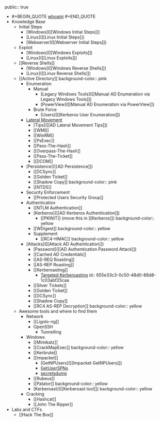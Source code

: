 public:: true

- #+BEGIN_QUOTE
  [whoami](https://gianlu.ca)
  #+END_QUOTE
- Knowledge Base
	- Initial Steps
		- [Windows]([[Windows Initial Steps]])
		- [Linux]([[Linux Initial Steps]])
		- [Webserver]([[Webserver Initial Steps]])
	- Exploit
		- [Windows]([[Windows Exploits]])
		- [Linux]([[Linux Exploits]])
	- [[Reverse Shells]]
		- [Windows]([[Windows Reverse Shells]])
		- [Linux]([[Linux Reverse Shells]])
	- [[Active Directory]]
	  background-color:: pink
		- Enumeration
			- Manual
				- [Legacy Windows Tools]([[Manual AD Enumeration via Legacy Windows Tools]])
				- [PowerView]([[Manual AD Enumeration via PowerView]])
			- Brute Force
				- [Users]([[Kerberos User Enumeration]])
		- [Lateral Movement](https://attack.mitre.org/tactics/TA0008/)
			- [Tips]([[AD Lateral Movement Tips]])
			- [[WMI]]
			- [[WinRM]]
			- [[PsExec]]
			- [[Pass-The-Hash]]
			- [[Overpass-The-Hash]]
			- [[Pass-The-Ticket]]
			- [[DCOM]]
		- [Persistence]([[AD Persistence]])
			- [[DCSync]]
			- [[Golden Ticket]]
			- [[Shadow Copy]]
			  background-color:: pink
			- [[NTDS]]
		- Security Enforcement
			- [[Protected Users Security Group]]
		- Authentication
			- [[NTLM Authentication]]
			- [Kerberos]([[AD Kerberos Authentication]])
				- [[PKINIT]] (move this in [[Kerberos]])
				  background-color:: yellow
			- [[WDigest]]
			  background-color:: yellow
			- Supplement
				- [[RC4-HMAC]]
				  background-color:: yellow
		- [Attacks]([[Attack AD Authentication]])
			- [Password]([[AD Authentication Password Attack]])
			- [[Cached AD Credentials]]
			- [[AS-REQ Roasting]]
			- [[AS-REP Roasting]]
			- [[Kerberoasting]]
				- [Targeted Kerberoasting](logseq://graph/HTB-Notes?block-id=655e327e-5e4b-4260-828e-33941dad976c)
				  id:: 655e33c3-0c50-48d0-88d8-1c03abf25caa
			- [[Silver Tickets]]
			- [[Golden Ticket]]
			- [[DCSync]]
			- [[Shadow Copy]]
			- [[RC4 AS-REP Decryption]]
			  background-color:: yellow
	- Awesome tools and where to find them
		- Network
			- [[Ligolo-ng]]
			- OpenSSH
				- Tunnelling
		- Windows
			- [[Mimikatz]]
			- [[CrackMapExec]]
			  background-color:: yellow
			- [[Kerbrute]]
			- [[Impacket]]
				- [GetNPUsers]([[Impacket GetNPUsers]])
				- [GetUserSPNs]([[Impacket_GetUserSPNs]])
				- [secretsdump]([[Impacket-secretsdump]])
			- [[Rubeus]]
			- [[Patator]]
			  background-color:: yellow
			- [Kerberoast]([[Kerberoast tool]])
			  background-color:: yellow
		- Cracking
			- [[Hashcat]]
			- [[John The Ripper]]
- Labs and CTFs
	- [[Hack The Box]]